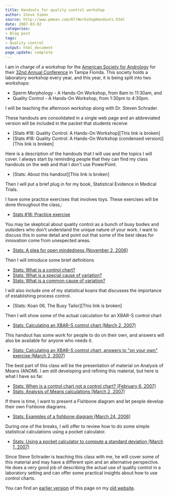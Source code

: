```yaml
---
title: Handouts for quality control workshop
author: Steve Simon
source: http://www.pmean.com/07/WorkshopHandouts.html
date: 2007-03-02
categories:
- Blog post
tags:
- Quality control
output: html_document
page_update: complete
---
```


I am in charge of a workshop for the [American Society for Andrology][asa1] for their [32nd Annual Conference][asa2] in Tampa Florida. This society holds a laboratory workshop every year, and this year, it is being split into two workshops:

+ Sperm Morphology - A Hands-On Workshop, from 8am to 11:30am, and
+ Quality Control - A Hands-On Workshop, from 1:30pm to 4:30pm.

I will be teaching the afternoon workshop along with Dr. Steven Schrader.

These handouts are consolidated in a single web page and an abbreviated version will be included in the packet that students receive

+ [Stats \#18: Quality Control: A Hands-On Workshop][This link is broken]
+ [Stats \#18: Quality Control: A Hands-On Workshop (condensed version)][This link is broken]

Here is a description of the handouts that I will use and the topics I will cover. I always start by reminding people that they can find my class handouts on the web and that I don't use PowerPoint.

+ [Stats: About this handout][This link is broken]

Then I will put a brief plug in for my book, Statistical Evidence in Medical Trials.

I have some practice exercises that involves toys. These exercises will be done throughout the class,:

+ [Stats \#18: Practice exercise][sim3]

You may be skeptical about quality control as a bunch of busy bodies and outsiders who don't understand the unique nature of your work. I want to discuss this in some detail and point out that some of the best ideas for innovation come from unexpected areas.

+ [Stats: A plea for open mindedness (November 2, 2006)][sim4]

Then I will introduce some brief definitions

+ [Stats: What is a control chart?][sim5]
+ [Stats: What is a special cause of variation?][sim6]
+ [Stats: What is a common cause of variation?][sim7]

I will also include one of my statistical koans that discusses the importance of establishing process control.

+ [Stats: Koan 06, The Busy Tailor][This link is broken]

Then I will show some of the actual calculation for an XBAR-S control chart

+ [Stats: Calculating an XBAR-S control chart (March 2, 2007)][sim8]

This handout has some work for people to do on their own, and answers will also be available for anyone who needs it.

+ [Stats: Calculating an XBAR-S control chart, answers to "on your own" exercise (March 2, 2007)][sim9]

The best part of this class will be the presentation of material on Analysis of Means (ANOM). I am still developing and refining this material, but here is what I have so far.

+ [Stats: When is a control chart not a control chart? (February 6, 2007)][sima]
+ [Stats: Analysis of Means calculations (March 2, 2007)][simb]

If there is time, I want to present a Fishbone diagram and let people develop their own Fishbone diagrams.

+ [Stats: Examples of a fishbone diagram (March 24, 2006)][simc]

During one of the breaks, I will offer to review how to do some simple statistical calculations using a pocket calculator.

+ [Stats: Using a pocket calculator to compute a standard deviation (March 1, 2007)][simd]

Since Steve Schrader is teaching this class with me, he will cover some of this material and may have a different spin and an alternative perspective. He does a very good job of describing the actual use of quality control in a laboratory setting and can offer some practical insights about how to use control charts.

You can find an [earlier version][sim1] of this page on my [old website][sim2].

[sim1]: http://www.pmean.com/07/WorkshopHandouts.html
[sim2]: http://www.pmean.com

[sim3]: http://www.pmean.com/07/exercises18.htm
[sim4]: http://www.pmean.com/06/OpenMindedness.html
[sim5]: http://www.pmean.com/definitions/ControlChart.htm
[sim6]: http://www.pmean.com/definitions/SpecialCause.htm
[sim7]: http://www.pmean.com/definitions/CommonCause.htm
[sim8]: http://www.pmean.com/07/XbarSControlChart.html
[sim9]: http://www.pmean.com/07/XbarSControlChartAnswers.html
[sima]: http://www.pmean.com/07/AnomExample.html
[simb]: http://www.pmean.com/07/AnomCalculations.html
[simc]: http://www.pmean.com/06/Fishbone.html
[simd]: http://www.pmean.com/07/PocketCalculator.html

[asa1]: https://andrologysociety.org/
[asa2]: https://secureservercdn.net/198.71.233.187/h1k.f5b.myftpupload.com/wp-content/uploads/2019/08/2007_asa_program.pdf


